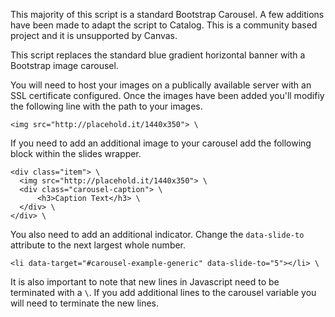This majority of this script is a standard Bootstrap Carousel. A few additions have been made to adapt the script to Catalog. This is a community based project and it is unsupported by Canvas.

This script replaces the standard blue gradient horizontal banner with a Bootstrap image carousel.

You will need to host your images on a publically available server with an SSL certificate configured. Once the images have been added you'll modifiy the following line with the path to your images.
```
<img src="http://placehold.it/1440x350"> \
```

If you need to add an additional image to your carousel add the following block within the slides wrapper.
```
<div class="item"> \
  <img src="http://placehold.it/1440x350"> \
  <div class="carousel-caption"> \
      <h3>Caption Text</h3> \
  </div> \
</div> \
```

You also need to add an additional indicator. Change the `data-slide-to` attribute to the next largest whole number.
```
<li data-target="#carousel-example-generic" data-slide-to="5"></li> \
```

It is also important to note that new lines in Javascript need to be terminated with a `\`. If you add additional lines to the carousel variable you will need to terminate the new lines.